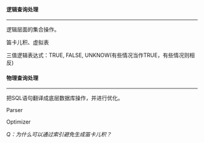 #### 逻辑查询处理

------

逻辑层面的集合操作。

笛卡儿积、虚拟表

三值逻辑表达式：TRUE, FALSE, UNKNOW(有些情况当作TRUE，有些情况则相反)





#### 物理查询处理

------

把SQL语句翻译成底层数据库操作，并进行优化。

Parser

Optimizer

*Q：为什么可以通过索引避免生成笛卡儿积？*

























